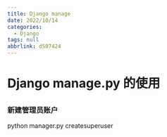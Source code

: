 ```yaml
---
title: Django manage
date: 2022/10/14
categories:
  - Django
tags: null
abbrlink: d507424
---
```



# Django manage.py 的使用 
## 
### 新建管理员账户
python manager.py createsuperuser